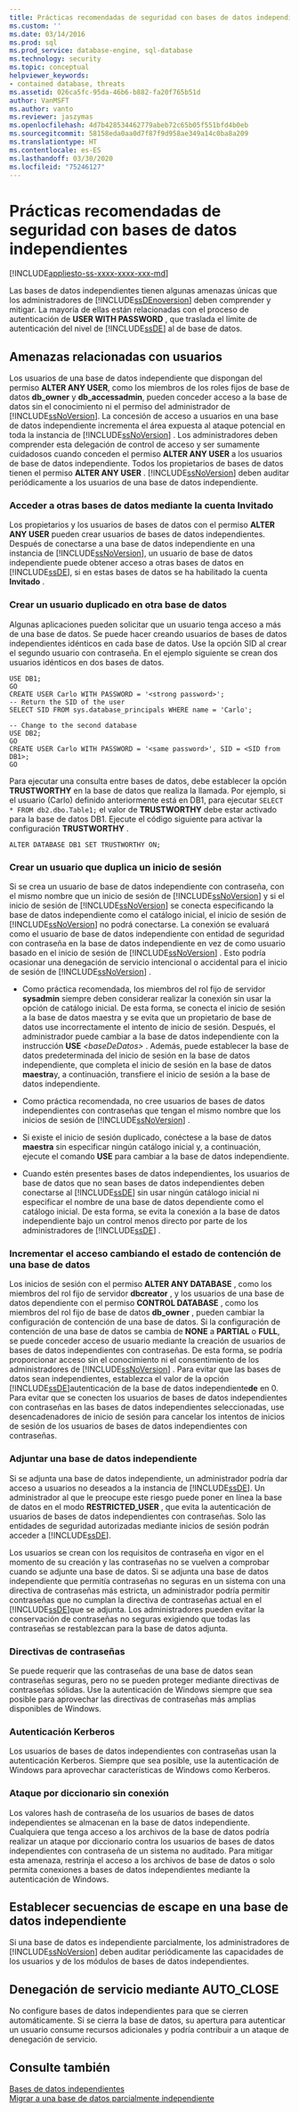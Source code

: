 ```yaml
---
title: Prácticas recomendadas de seguridad con bases de datos independientes | Microsoft Docs
ms.custom: ''
ms.date: 03/14/2016
ms.prod: sql
ms.prod_service: database-engine, sql-database
ms.technology: security
ms.topic: conceptual
helpviewer_keywords:
- contained database, threats
ms.assetid: 026ca5fc-95da-46b6-b882-fa20f765b51d
author: VanMSFT
ms.author: vanto
ms.reviewer: jaszymas
ms.openlocfilehash: 4d7b428534462779abeb72c65b05f551bfd4b0eb
ms.sourcegitcommit: 58158eda0aa0d7f87f9d958ae349a14c0ba8a209
ms.translationtype: HT
ms.contentlocale: es-ES
ms.lasthandoff: 03/30/2020
ms.locfileid: "75246127"
---
```

# <a name="security-best-practices-with-contained-databases"></a>Prácticas recomendadas de seguridad con bases de datos independientes
[!INCLUDE[appliesto-ss-xxxx-xxxx-xxx-md](../../includes/appliesto-ss-xxxx-xxxx-xxx-md.md)]

  Las bases de datos independientes tienen algunas amenazas únicas que los administradores de [!INCLUDE[ssDEnoversion](../../includes/ssdenoversion-md.md)] deben comprender y mitigar. La mayoría de ellas están relacionadas con el proceso de autenticación de **USER WITH PASSWORD** , que traslada el límite de autenticación del nivel de [!INCLUDE[ssDE](../../includes/ssde-md.md)] al de base de datos.  
  
## <a name="threats-related-to-users"></a>Amenazas relacionadas con usuarios  
 Los usuarios de una base de datos independiente que dispongan del permiso **ALTER ANY USER**, como los miembros de los roles fijos de base de datos **db_owner** y **db_accessadmin**, pueden conceder acceso a la base de datos sin el conocimiento ni el permiso del administrador de [!INCLUDE[ssNoVersion](../../includes/ssnoversion-md.md)]. La concesión de acceso a usuarios en una base de datos independiente incrementa el área expuesta al ataque potencial en toda la instancia de [!INCLUDE[ssNoVersion](../../includes/ssnoversion-md.md)] . Los administradores deben comprender esta delegación de control de acceso y ser sumamente cuidadosos cuando conceden el permiso **ALTER ANY USER** a los usuarios de base de datos independiente. Todos los propietarios de bases de datos tienen el permiso **ALTER ANY USER** . [!INCLUDE[ssNoVersion](../../includes/ssnoversion-md.md)] deben auditar periódicamente a los usuarios de una base de datos independiente.  
  
### <a name="accessing-other-databases-using-the-guest-account"></a>Acceder a otras bases de datos mediante la cuenta Invitado  
 Los propietarios y los usuarios de bases de datos con el permiso **ALTER ANY USER** pueden crear usuarios de bases de datos independientes. Después de conectarse a una base de datos independiente en una instancia de [!INCLUDE[ssNoVersion](../../includes/ssnoversion-md.md)], un usuario de base de datos independiente puede obtener acceso a otras bases de datos en [!INCLUDE[ssDE](../../includes/ssde-md.md)], si en estas bases de datos se ha habilitado la cuenta **Invitado** .  
  
### <a name="creating-a-duplicate-user-in-another-database"></a>Crear un usuario duplicado en otra base de datos  
 Algunas aplicaciones pueden solicitar que un usuario tenga acceso a más de una base de datos. Se puede hacer creando usuarios de bases de datos independientes idénticos en cada base de datos. Use la opción SID al crear el segundo usuario con contraseña. En el ejemplo siguiente se crean dos usuarios idénticos en dos bases de datos.  
  
```  
USE DB1;  
GO  
CREATE USER Carlo WITH PASSWORD = '<strong password>';   
-- Return the SID of the user  
SELECT SID FROM sys.database_principals WHERE name = 'Carlo';  
  
-- Change to the second database  
USE DB2;  
GO  
CREATE USER Carlo WITH PASSWORD = '<same password>', SID = <SID from DB1>;  
GO  
```  
  
 Para ejecutar una consulta entre bases de datos, debe establecer la opción **TRUSTWORTHY** en la base de datos que realiza la llamada. Por ejemplo, si el usuario (Carlo) definido anteriormente está en DB1, para ejecutar `SELECT * FROM db2.dbo.Table1;` el valor de **TRUSTWORTHY** debe estar activado para la base de datos DB1. Ejecute el código siguiente para activar la configuración **TRUSTWORTHY** .  
  
```  
ALTER DATABASE DB1 SET TRUSTWORTHY ON;  
```  
  
### <a name="creating-a-user-that-duplicates-a-login"></a>Crear un usuario que duplica un inicio de sesión  
 Si se crea un usuario de base de datos independiente con contraseña, con el mismo nombre que un inicio de sesión de [!INCLUDE[ssNoVersion](../../includes/ssnoversion-md.md)] y si el inicio de sesión de [!INCLUDE[ssNoVersion](../../includes/ssnoversion-md.md)] se conecta especificando la base de datos independiente como el catálogo inicial, el inicio de sesión de [!INCLUDE[ssNoVersion](../../includes/ssnoversion-md.md)] no podrá conectarse. La conexión se evaluará como el usuario de base de datos independiente con entidad de seguridad con contraseña en la base de datos independiente en vez de como usuario basado en el inicio de sesión de [!INCLUDE[ssNoVersion](../../includes/ssnoversion-md.md)] . Esto podría ocasionar una denegación de servicio intencional o accidental para el inicio de sesión de [!INCLUDE[ssNoVersion](../../includes/ssnoversion-md.md)] .  
  
-   Como práctica recomendada, los miembros del rol fijo de servidor **sysadmin** siempre deben considerar realizar la conexión sin usar la opción de catálogo inicial. De esta forma, se conecta el inicio de sesión a la base de datos maestra y se evita que un propietario de base de datos use incorrectamente el intento de inicio de sesión. Después, el administrador puede cambiar a la base de datos independiente con la instrucción **USE** _\<baseDeDatos>_ . Además, puede establecer la base de datos predeterminada del inicio de sesión en la base de datos independiente, que completa el inicio de sesión en la base de datos **maestra**y, a continuación, transfiere el inicio de sesión a la base de datos independiente.  
  
-   Como práctica recomendada, no cree usuarios de bases de datos independientes con contraseñas que tengan el mismo nombre que los inicios de sesión de [!INCLUDE[ssNoVersion](../../includes/ssnoversion-md.md)] .  
  
-   Si existe el inicio de sesión duplicado, conéctese a la base de datos **maestra** sin especificar ningún catálogo inicial y, a continuación, ejecute el comando **USE** para cambiar a la base de datos independiente.  
  
-   Cuando estén presentes bases de datos independientes, los usuarios de base de datos que no sean bases de datos independientes deben conectarse al [!INCLUDE[ssDE](../../includes/ssde-md.md)] sin usar ningún catálogo inicial ni especificar el nombre de una base de datos dependiente como el catálogo inicial. De esta forma, se evita la conexión a la base de datos independiente bajo un control menos directo por parte de los administradores de [!INCLUDE[ssDE](../../includes/ssde-md.md)] .  
  
### <a name="increasing-access-by-changing-the-containment-status-of-a-database"></a>Incrementar el acceso cambiando el estado de contención de una base de datos  
 Los inicios de sesión con el permiso **ALTER ANY DATABASE** , como los miembros del rol fijo de servidor **dbcreator** , y los usuarios de una base de datos dependiente con el permiso **CONTROL DATABASE** , como los miembros del rol fijo de base de datos **db_owner** , pueden cambiar la configuración de contención de una base de datos. Si la configuración de contención de una base de datos se cambia de **NONE** a **PARTIAL** o **FULL**, se puede conceder acceso de usuario mediante la creación de usuarios de bases de datos independientes con contraseñas. De esta forma, se podría proporcionar acceso sin el conocimiento ni el consentimiento de los administradores de [!INCLUDE[ssNoVersion](../../includes/ssnoversion-md.md)] . Para evitar que las bases de datos sean independientes, establezca el valor de la opción [!INCLUDE[ssDE](../../includes/ssde-md.md)]autenticación de la base de datos independiente**de** en 0. Para evitar que se conecten los usuarios de bases de datos independientes con contraseñas en las bases de datos independientes seleccionadas, use desencadenadores de inicio de sesión para cancelar los intentos de inicios de sesión de los usuarios de bases de datos independientes con contraseñas.  
  
### <a name="attaching-a-contained-database"></a>Adjuntar una base de datos independiente  
 Si se adjunta una base de datos independiente, un administrador podría dar acceso a usuarios no deseados a la instancia de [!INCLUDE[ssDE](../../includes/ssde-md.md)]. Un administrador al que le preocupe este riesgo puede poner en línea la base de datos en el modo **RESTRICTED_USER** , que evita la autenticación de usuarios de bases de datos independientes con contraseñas. Solo las entidades de seguridad autorizadas mediante inicios de sesión podrán acceder a [!INCLUDE[ssDE](../../includes/ssde-md.md)].  
  
 Los usuarios se crean con los requisitos de contraseña en vigor en el momento de su creación y las contraseñas no se vuelven a comprobar cuando se adjunte una base de datos. Si se adjunta una base de datos independiente que permitía contraseñas no seguras en un sistema con una directiva de contraseñas más estricta, un administrador podría permitir contraseñas que no cumplan la directiva de contraseñas actual en el [!INCLUDE[ssDE](../../includes/ssde-md.md)]que se adjunta. Los administradores pueden evitar la conservación de contraseñas no seguras exigiendo que todas las contraseñas se restablezcan para la base de datos adjunta.  
  
### <a name="password-policies"></a>Directivas de contraseñas  
 Se puede requerir que las contraseñas de una base de datos sean contraseñas seguras, pero no se pueden proteger mediante directivas de contraseñas sólidas. Use la autenticación de Windows siempre que sea posible para aprovechar las directivas de contraseñas más amplias disponibles de Windows.  
  
### <a name="kerberos-authentication"></a>Autenticación Kerberos  
 Los usuarios de bases de datos independientes con contraseñas usan la autenticación Kerberos. Siempre que sea posible, use la autenticación de Windows para aprovechar características de Windows como Kerberos.  
  
### <a name="offline-dictionary-attack"></a>Ataque por diccionario sin conexión  
 Los valores hash de contraseña de los usuarios de bases de datos independientes se almacenan en la base de datos independiente. Cualquiera que tenga acceso a los archivos de la base de datos podría realizar un ataque por diccionario contra los usuarios de bases de datos independientes con contraseña de un sistema no auditado. Para mitigar esta amenaza, restrinja el acceso a los archivos de base de datos o solo permita conexiones a bases de datos independientes mediante la autenticación de Windows.  
  
## <a name="escaping-a-contained-database"></a>Establecer secuencias de escape en una base de datos independiente  
 Si una base de datos es independiente parcialmente, los administradores de [!INCLUDE[ssNoVersion](../../includes/ssnoversion-md.md)] deben auditar periódicamente las capacidades de los usuarios y de los módulos de bases de datos independientes.  
  
## <a name="denial-of-service-through-auto_close"></a>Denegación de servicio mediante AUTO_CLOSE  
 No configure bases de datos independientes para que se cierren automáticamente. Si se cierra la base de datos, su apertura para autenticar un usuario consume recursos adicionales y podría contribuir a un ataque de denegación de servicio.  
  
## <a name="see-also"></a>Consulte también  
 [Bases de datos independientes](../../relational-databases/databases/contained-databases.md)   
 [Migrar a una base de datos parcialmente independiente](../../relational-databases/databases/migrate-to-a-partially-contained-database.md)  
  
  
